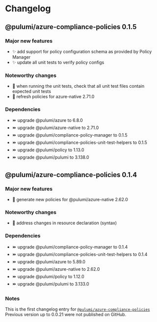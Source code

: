 # Changelog

## @pulumi/azure-compliance-policies 0.1.5

### Major new features

* ✨ add support for policy configuration schema as provided by Policy Manager
* ✨ update all unit tests to verify policy configs

### Noteworthy changes

* 🌿 when running the unit tests, check that all unit test files contain expected unit tests
* 🌿 refresh policies for azure-native 2.71.0

### Dependencies

* ⏩ upgrade @pulumi/azure to 6.8.0
* ⏩ upgrade @pulumi/azure-native to 2.71.0
* ⏩ upgrade @pulumi/compliance-policy-manager to 0.1.5
* ⏩ upgrade @pulumi/compliance-policies-unit-test-helpers to 0.1.5
* ⏩ upgrade @pulumi/policy to 1.13.0
* ⏩ upgrade @pulumi/pulumi to 3.138.0

## @pulumi/azure-compliance-policies 0.1.4

### Major new features

* 🎉 generate new policies for @pulumi/azure-native 2.62.0

### Noteworthy changes

* 🌿 address changes in resource declaration (syntax)

### Dependencies

* ⏩ upgrade @pulumi/compliance-policy-manager to 0.1.4
* ⏩ upgrade @pulumi/compliance-policies-unit-test-helpers to 0.1.4
* ⏩ upgrade @pulumi/azure to 5.89.0
* ⏩ upgrade @pulumi/azure-native to 2.62.0
* ⏩ upgrade @pulumi/policy to 1.12.0
* ⏩ upgrade @pulumi/pulumi to 3.133.0

### Notes

This is the first changelog  entry for [`@pulumi/azure-compliance-policies`](https://www.npmjs.com/package/@pulumi/azure-compliance-policies)
Previous version up to 0.0.21 were not published on GitHub.
